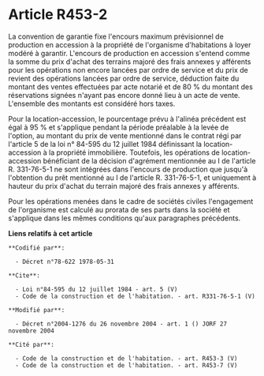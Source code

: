 # Article R453-2

La convention de garantie fixe l'encours maximum prévisionnel de production en accession à la propriété de l'organisme
d'habitations à loyer modéré à garantir. L'encours de production en accession s'entend comme la somme du prix d'achat des
terrains majoré des frais annexes y afférents pour les opérations non encore lancées par ordre de service et du prix de
revient des opérations lancées par ordre de service, déduction faite du montant des ventes effectuées par acte notarié et de
80 % du montant des réservations signées n'ayant pas encore donné lieu à un acte de vente. L'ensemble des montants est
considéré hors taxes. 

Pour la location-accession, le pourcentage prévu à l'alinéa précédent est égal à 95 % et s'applique pendant la période
préalable à la levée de l'option, au montant du prix de vente mentionné dans le contrat régi par l'article 5 de la loi n°
84-595 du 12 juillet 1984 définissant la location-accession à la propriété immobilière. Toutefois, les opérations de
location-accession bénéficiant de la décision d'agrément mentionnée au I de l'article R. 331-76-5-1 ne sont intégrées dans
l'encours de production que jusqu'à l'obtention du prêt mentionné au I de l'article R. 331-76-5-1, et uniquement à hauteur du
prix d'achat du terrain majoré des frais annexes y afférents. 

Pour les opérations menées dans le cadre de sociétés civiles l'engagement de l'organisme est calculé au prorata de ses parts
dans la société et s'applique dans les mêmes conditions qu'aux paragraphes précédents.

**Liens relatifs à cet article**

	**Codifié par**:

	  - Décret n°78-622 1978-05-31

	**Cite**:

	  - Loi n°84-595 du 12 juillet 1984 - art. 5 (V)
	  - Code de la construction et de l'habitation. - art. R331-76-5-1 (V)

	**Modifié par**:

	  - Décret n°2004-1276 du 26 novembre 2004 - art. 1 () JORF 27 novembre 2004

	**Cité par**:

	  - Code de la construction et de l'habitation. - art. R453-3 (V)
	  - Code de la construction et de l'habitation. - art. R453-7 (V)
